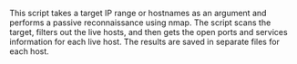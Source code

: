 This script takes a target IP range or hostnames as an argument and performs a passive reconnaissance using nmap. The script scans the target, filters out the live hosts, and then gets the open ports and services information for each live host. The results are saved in separate files for each host.
